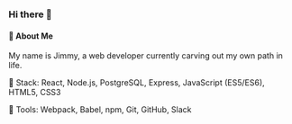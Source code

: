### Hi there 👋

<!--
**Jimmy-Vu/jimmy-vu** is a ✨ _special_ ✨ repository because its `README.md` (this file) appears on your GitHub profile.

Here are some ideas to get you started:

- 🔭 I’m currently working on ...
- 🌱 I’m currently learning ...
- 👯 I’m looking to collaborate on ...
- 🤔 I’m looking for help with ...
- 💬 Ask me about ...
- 📫 How to reach me: ...
- 😄 Pronouns: ...
- ⚡ Fun fact: ...
-->
#### 💾 About Me
My name is Jimmy, a web developer currently carving out my own path in life.


🚀 Stack: React, Node.js, PostgreSQL, Express, JavaScript (ES5/ES6), HTML5, CSS3

📐 Tools: Webpack, Babel, npm, Git, GitHub, Slack

